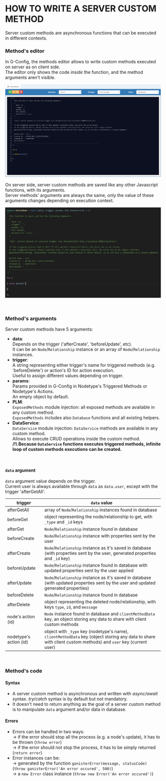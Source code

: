 # HOW TO WRITE A SERVER CUSTOM METHOD

Server custom methods are asynchronous functions that can be executed in different contexts.

### Method's editor

In G-Config, the methods editor allows to write custom methods executed on server as on client side.  
The editor only shows the code _inside_ the function, and the method arguments aren't visible.

![Custom method editor](assets/custom-method-editor.png)

On server side, server custom methods are saved like any other Javascript functions, with its arguments.  
Server methods' arguments are always the same, only the value of these arguments changes depending on execution context.

![Build custom method](assets/custom-method.png)

<br>

### Method's arguments

Server custom methods have 5 arguments:
- **data**:  
Depends on the trigger ('afterCreate', 'beforeUpdate', etc).  
It can be an `Node`/`Relationship` instance or an array of `Node`/`Relationship` instances.
- **trigger**:  
A string representing either trigger's name for triggered methods (e.g. 'beforeDelete') or action's ID for action execution.  
Useful to assign different values depending on trigger.
- **params**:  
Params provided in G-Config in Nodetype's Triggered Methods or Nodetype's Actions.  
An empty object by default.
- **PLM**:  
`ExposedMethods` module injection: all exposed methods are available in any custom method.  
`ExposedMethods` includes also `Database` functions and all existing helpers.
- **DataService**:  
`DataService` module injection: `DataService` methods are available in any custom method.  
Allows to execute CRUD operations inside the custom method.  
**/!\ Because `DataService` functions executes triggered methods, infinite loop of custom methods executions can be created.**

<br>

#### `data` argument
`data` argument value depends on the trigger.  
Current user is always available through `data` as `data.user`, except with the trigger 'afterGetAll'.

| trigger                | `data` value                                                                                                                                                 |
| ---------------------- | ------------------------------------------------------------------------------------------------------------------------------------------------------------ |
| afterGetAll            | array of `Node`/`Relationship` instances found in database                                                                                                   |
| beforeGet              | object representing the node/relationship to get, with `_type` and `_id` keys                                                                                |
| afterGet               | `Node`/`Relationship` instance found in database                                                                                                             |
| beforeCreate           | `Node`/`Relationship` instance with properties sent by the user                                                                                              |
| afterCreate            | `Node`/`Relationship` instance as it's saved in database (with properties sent by the user, generated properties and `_id` key)                              |
| beforeUpdate           | `Node`/`Relationship` instance found in database with updated properties sent by the user applied                                                            |
| afterUpdate            | `Node`/`Relationship` instance as it's saved in database (with updated properties sent by the user and updated generated properties)                         |
| beforeDelete           | `Node`/`Relationship` instance found in database                                                                                                             |
| afterDelete            | object representing the deleted node/relationship, with keys `type`, `id`, and `message`                                                                     |
| node's action (id)     | `Node` instance found in database and `clientMethodData` key, an object storing any data to share with client custom methods                                 |
| nodetype's action (id) | object with `_type` key (nodetype's name), `clientMethodData` key (object storing any data to share with client custom methods) and `user` key (current user)|

<br>

### Method's code

#### Syntax
- A server custom method is asynchronous and written with _async/await_ syntax. _try/catch_ syntax is by default but not mandatory.
- It doesn't need to return anything as the goal of a server custom method is to manipulate `data` argument and/or data in database.

#### Errors
- Errors can be handled in two ways:  
-> if the error should stop all the process (e.g. a node's update), it has to be thrown (`throw error`)  
-> if the error should not stop the process, it has to be simply returned (`return error`)
- Error instances can be:  
-> generated by the function `ganisterError(message, statusCode)` (`throw ganisterError('An error occured', 500)`)  
-> a `new Error` class instance (`throw new Error('An error occured')`)

